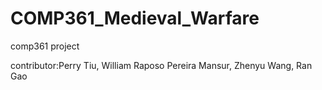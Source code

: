 COMP361_Medieval_Warfare
========================

comp361 project

contributor:Perry Tiu, William Raposo Pereira Mansur, Zhenyu Wang, Ran Gao
